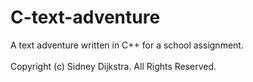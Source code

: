 # C-text-adventure
A text adventure written in C++ for a school assignment.
<br><br>
Copyright (c) Sidney Dijkstra. All Rights Reserved.
